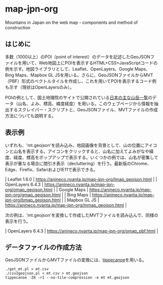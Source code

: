 # map-jpn-org
Mountains in Japan on the web map - components and method of construction

## はじめに
多数（1000以上）のPOI（point of interest）のデータを記述したGeoJSONファイルを用いて、Web地図上にPOIを表示するHTML+CSS+JavaScriptコードの例を示す。地図ライブラリとして、Leaflet、OpenLayers、Google Maps、Bing Maps、Mapbox GL JSを用いる。さらに、GeoJSONファイルからMVT（PBF）形式のベクトルタイルを作成し、これを用いてPOIを表示するコード例も示す（現状はOpenLayersのみ）。

POIの例として、国土地理院のサイトで公開されている[日本の主な山岳一覧](https://www.gsi.go.jp/kihonjohochousa/kihonjohochousa41140.html)のデータ（山名、よみ、標高、緯度経度）を用いる。このウェブページから情報を抽出するスクレイパー・スクリプトと、GeoJSONファイル、MVTファイルの作成方法についても説明する。

## 表示例
いずれも、'mt.geojson'を読み込み、地図画像を背景として、山の位置にアイコンと山名を表示する。アイコンをクリックすると、山名に加えてよみがなや緯度、経度、標高をポップアップで表示する。いくつかの例では、山名が密集して表示が重なる場合に間引き表示（decluttering）を行う。最新版のChrome、Edge、Firefix、SafariおよびIE11で表示できる。

| Leaflet 1.6.0    | https://anineco.nyanta.jp/map-jpn-org/lmap_geojson.html |
| OpenLayers 6.4.3 | https://anineco.nyanta.jp/map-jpn-org/omap_geojson.html |
| Google Maps      | https://anineco.nyanta.jp/map-jpn-org/gmap_geojson.html |
| Bing Maps        | https://anineco.nyanta.jp/map-jpn-org/bmap_geojson.html |
| Mapbox GL JS     | https://anineco.nyanta.jp/map-jpn-org/mmap_geojson.html |

次の例は、'mt.geojson'を変換して作成したMVTファイルを読み込んで、同様の表示を行う。

| OpenLayers 6.4.3 | https://anineco.nyanta.jp/map-jpn-org/omap_pbf.html |

## データファイルの作成方法
GeoJSONファイルからMVTファイルの変換には、[tippecanoe](https://github.com/mapbox/tippecanoe)を用いる。
```
./get_mt.pl > mt.csv
./csv2geojson.pl < mt.csv > mt.geojson
tippecanoe -Z8 -r1 --no-tile-compression -e mt mt.geojson
```
